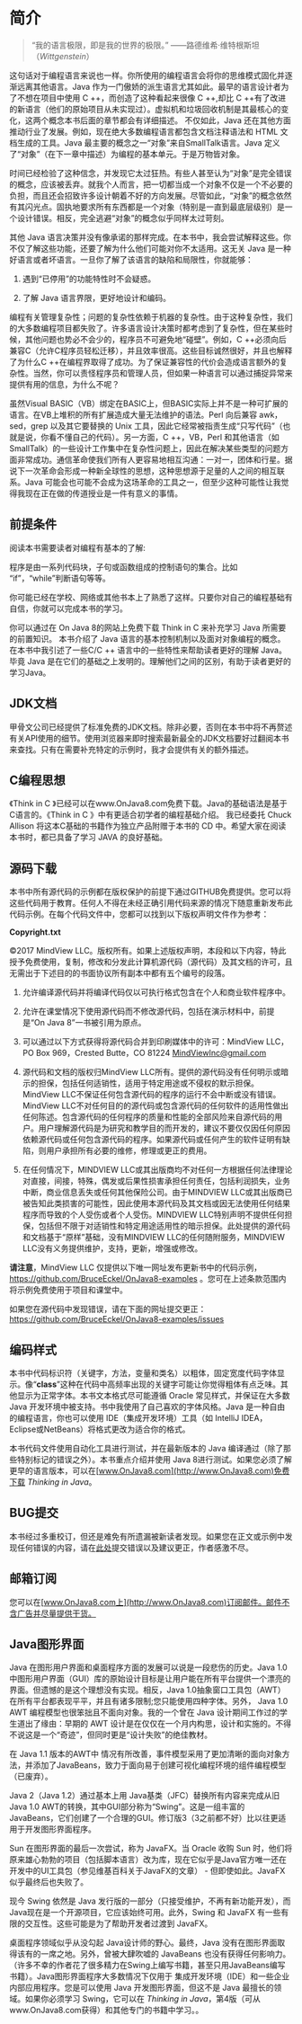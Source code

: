
# 简介

> “我的语言极限，即是我的世界的极限。” ——路德维希·维特根斯坦（*Wittgenstein*）

这句话对于编程语言来说也一样。你所使用的编程语言会将你的思维模式固化并逐渐远离其他语言。Java 作为一门傲娇的派生语言尤其如此。最早的语言设计者为了不想在项目中使用 C ++，而创造了这种看起来很像 C ++,却比 C ++有了改进的新语言（他们的原始项目从未实现过）。虚拟机和垃圾回收机制是其最核心的变化，这两个概念本书后面的章节都会有详细描述。 不仅如此，Java 还在其他方面推动行业了发展。例如，现在绝大多数编程语言都包含文档注释语法和 HTML 文档生成的工具。Java 最主要的概念之一“对象”来自SmallTalk语言。Java 定义了“对象”（在下一章中描述）为编程的基本单元。于是万物皆对象。

时间已经检验了这种信念，并发现它太过狂热。有些人甚至认为“对象”是完全错误的概念，应该被丢弃。就我个人而言，把一切都当成一个对象不仅是一个不必要的负担，而且还会招致许多设计朝着不好的方向发展。尽管如此，“对象”的概念依然有其闪光点。固执地要求所有东西都是一个对象（特别是一直到最底层级别）是一个设计错误。相反，完全逃避“对象”的概念似乎同样太过苛刻。

其他 Java 语言决策并没有像承诺的那样完成。在本书中，我会尝试解释这些。你不仅了解这些功能，还要了解为什么他们可能对你不太适用。这无关 Java 是一种好语言或者坏语言。一旦你了解了该语言的缺陷和局限性，你就能够：

1. 遇到“已停用”的功能特性时不会疑惑。

2. 了解 Java 语言界限，更好地设计和编码。

编程有关管理复杂性；问题的复杂性依赖于机器的复杂性。由于这种复杂性，我们的大多数编程项目都失败了。许多语言设计决策时都考虑到了复杂性，但在某些时候，其他问题也势必不会少的，程序员不可避免地“碰壁”。例如，C ++必须向后兼容C（允许C程序员轻松迁移），并且效率很高。这些目标诚然很好，并且也解释了为什么C ++在编程界取得了成功。为了保证兼容性的代价会造成语言额外的复杂性。当然，你可以责怪程序员和管理人员，但如果一种语言可以通过捕捉异常来提供有用的信息，为什么不呢？

虽然Visual BASIC（VB）绑定在BASIC上，但BASIC实际上并不是一种可扩展的语言。在VB上堆积的所有扩展造成大量无法维护的语法。Perl 向后兼容 awk，sed，grep 以及其它要替换的 Unix 工具，因此它经常被指责生成“只写代码”（也就是说，你看不懂自己的代码）。另一方面，C ++，VB，Perl 和其他语言（如 SmallTalk）的一些设计工作集中在复杂性问题上，因此在解决某些类型的问题方面非常成功。通信革命使我们所有人更容易地相互沟通：一对一，团体和行星。据说下一次革命会形成一种新全球性的思想，这种思想源于足量的人之间的相互联系。Java 可能会也可能不会成为这场革命的工具之一，但至少这种可能性让我觉得我现在正在做的传道授业是一件有意义的事情。




## 前提条件

阅读本书需要读者对编程有基本的了解:

程序是由一系列代码块，子句或函数组成的控制语句的集合。比如 “if”，“while”判断语句等等。

你可能已经在学校、网络或其他书本上了熟悉了这样。只要你对自己的编程基础有自信，你就可以完成本书的学习。

你可以通过在 On Java 8的网站上免费下载 Think in C 来补充学习 Java 所需要的前置知识。 本书介绍了 Java 语言的基本控制机制以及面对对象编程的概念。在本书中我引述了一些C/C ++ 语言中的一些特性来帮助读者更好的理解 Java。 毕竟 Java 是在它们的基础之上发明的。理解他们之间的区别，有助于读者更好的学习Java。 


## JDK文档

甲骨文公司已经提供了标准免费的JDK文档。除非必要，否则在本书中将不再赘述有关API使用的细节。使用浏览器来即时搜索最新最全的JDK文档要好过翻阅本书来查找。只有在需要补充特定的示例时，我才会提供有关的额外描述。


## C编程思想

《Think in C 》已经可以在www.OnJava8.com免费下载。Java的基础语法是基于C语言的。《Think in C 》中有更适合初学者的编程基础介绍。 我已经委托 Chuck Allison 将这本C基础的书籍作为独立产品附赠于本书的 CD 中。希望大家在阅读本书时，都已具备了学习 JAVA 的良好基础。


## 源码下载

本书中所有源代码的示例都在版权保护的前提下通过GITHUB免费提供。您可以将这些代码用于教育。任何人不得在未经正确引用代码来源的情况下随意重新发布此代码示例。在每个代码文件中，您都可以找到以下版权声明文件作为参考：

**Copyright.txt**

©2017 MindView LLC。版权所有。如果上述版权声明，本段和以下内容，特此授予免费使用，复制，修改和分发此计算机源代码（源代码）及其文档的许可，且无需出于下述目的的书面协议所有副本中都有五个编号的段落。

1. 允许编译源代码并将编译代码仅以可执行格式包含在个人和商业软件程序中。

2. 允许在课堂情况下使用源代码而不修改源代码，包括在演示材料中，前提是“On Java 8”一书被引用为原点。

3. 可以通过以下方式获得将源代码合并到印刷媒体中的许可：MindView LLC，PO Box 969，Crested Butte，CO 81224 MindViewInc@gmail.com 

4. 源代码和文档的版权归MindView LLC所有。提供的源代码没有任何明示或暗示的担保，包括任何适销性，适用于特定用途或不侵权的默示担保。MindView LLC不保证任何包含源代码的程序的运行不会中断或没有错误。MindView LLC不对任何目的的源代码或包含源代码的任何软件的适用性做出任何陈述。包含源代码的任何程序的质量和性能的全部风险来自源代码的用户。用户理解源代码是为研究和教学目的而开发的，建议不要仅仅因任何原因依赖源代码或任何包含源代码的程序。如果源代码或任何产生的软件证明有缺陷，则用户承担所有必要的维修，修理或更正的费用。

5. 在任何情况下，MINDVIEW LLC或其出版商均不对任何一方根据任何法律理论对直接，间接，特殊，偶发或后果性损害承担任何责任，包括利润损失，业务中断，商业信息丢失或任何其他保险公司。由于MINDVIEW LLC或其出版商已被告知此类损害的可能性，因此使用本源代码及其文档或因无法使用任何结果程序而导致的个人受伤或者个人受伤。MINDVIEW LLC特别声明不提供任何担保，包括但不限于对适销性和特定用途适用性的暗示担保。此处提供的源代码和文档基于“原样”基础，没有MINDVIEW LLC的任何随附服务，MINDVIEW LLC没有义务提供维护，支持，更新，增强或修改。


**请注意**，MindView LLC 仅提供以下唯一网址发布更新书中的代码示例，https://github.com/BruceEckel/OnJava8-examples 。您可在上述条款范围内将示例免费使用于项目和课堂中。

如果您在源代码中发现错误，请在下面的网址提交更正：https://github.com/BruceEckel/OnJava8-examples/issues 


## 编码样式

本书中代码标识符（关键字，方法，变量和类名）以粗体，固定宽度代码字体显示。像“**class**”这种在代码中高频率出现的关键字可能让你觉得粗体有点乏味。其他显示为正常字体。本书文本格式尽可能遵循 Oracle 常见样式，并保证在大多数 Java 开发环境中被支持。书中我使用了自己喜欢的字体风格。Java 是一种自由的编程语言，你也可以使用 IDE（集成开发环境）工具（如 IntelliJ IDEA，Eclipse或NetBeans）将格式更改为适合你的格式。

本书代码文件使用自动化工具进行测试，并在最新版本的 Java 编译通过（除了那些特别标记的错误之外）。本书重点介绍并使用 Java 8进行测试。如果您必须了解更早的语言版本，可以在[www.OnJava8.com](http://www.OnJava8.com)免费下载 *Thinking in Java*。


## BUG提交

本书经过多重校订，但还是难免有所遗漏被新读者发现。如果您在正文或示例中发现任何错误的内容，请在[此处](https://github.com/BruceEckel/OnJava8-examples/issues)提交错误以及建议更正，作者感激不尽。


## 邮箱订阅

您可以在[www.OnJava8.com上](http://www.OnJava8.com)订阅邮件。邮件不含广告并尽量提供干货。


## Java图形界面

Java 在图形用户界面和桌面程序方面的发展可以说是一段悲伤的历史。Java 1.0中图形用户界面（GUI）库的原始设计目标是让用户能在所有平台提供一个漂亮的界面。但遗憾的是这个理想没有实现。相反，Java 1.0抽象窗口工具包（AWT）在所有平台都表现平平，并且有诸多限制;您只能使用四种字体。另外， Java 1.0 AWT 编程模型也很笨拙且不面向对象。我的一个曾在 Java 设计期间工作过的学生道出了缘由：早期的 AWT 设计是在仅仅在一个月内构思，设计和实施的。不得不说这是一个“奇迹”，但同时更是“设计失败”的绝佳教材。

在 Java 1.1 版本的AWT中 情况有所改善，事件模型采用了更加清晰的面向对象方法，并添加了JavaBeans，致力于面向易于创建可视化编程环境的组件编程模型（已废弃）。

Java 2（Java 1.2）通过基本上用 Java基类（JFC）替换所有内容来完成从旧Java 1.0 AWT的转换，其中GUI部分称为“Swing”。这是一组丰富的JavaBeans，它们创建了一个合理的GUI。修订版3（3之前都不好）比以往更适用于开发图形界面程序。

Sun 在图形界面的最后一次尝试，称为 JavaFX。当 Oracle 收购 Sun 时，他们将原来雄心勃勃的项目（包括脚本语言）改为库，现在它似乎是Java官方唯一还在开发中的UI工具包（参见维基百科关于JavaFX的文章） - 但即使如此。JavaFX 似乎最终后也失败了。

现今 Swing 依然是 Java 发行版的一部分（只接受维护，不再有新功能开发），而Java现在是一个开源项目，它应该始终可用。此外，Swing 和 JavaFX 有一些有限的交互性。这些可能是为了帮助开发者过渡到 JavaFX。

桌面程序领域似乎从没勾起 Java设计师的野心。最终，Java 没有在图形界面取得该有的一席之地。另外，曾被大肆吹嘘的 JavaBeans 也没有获得任何影响力。（许多不幸的作者花了很多精力在Swing上编写书籍，甚至只用JavaBeans编写书籍）。Java图形界面程序大多数情况下仅用于 集成开发环境（IDE）和一些企业内部应用程序。您是可以使用 Java 开发图形界面，但这不是 Java 最擅长的领域。如果你必须学习 Swing，它可以在 *Thinking in Java*，第4版（可从www.OnJava8.com获得）和其他专门的书籍中学习。。


<!-- 分页 -->
<div style="page-break-after: always;"></div>
